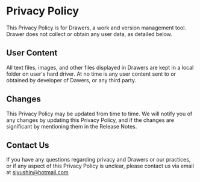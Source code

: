 # Privacy Policy

This Privacy Policy is for Drawers, a work and version management tool. Drawer does not collect or obtain any user data, as detailed below.

## User Content

All text files, images, and other files displayed in Drawers are kept in a local folder on user's hard driver. At no time is any user content sent to  or obtained by developer of Dawers, or any third party.

## Changes

This Privacy Policy may be updated from time to time. We will notify  you of any changes by updating this Privacy Policy, and if the changes  are significant by mentioning them in the Release Notes.

## Contact Us

If you have any questions regarding privacy and Drawers or our  practices, or if any aspect of this Privacy Policy is unclear, please  contact us via email at siyushin@hotmail.com
